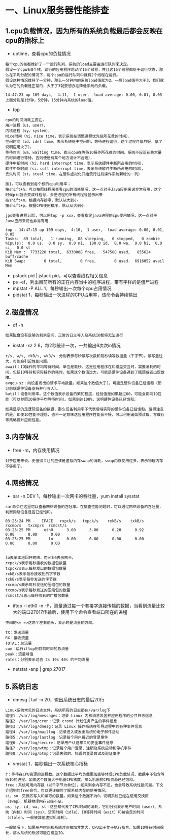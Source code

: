 # 一、Linux服务器性能排查

## 1.cpu负载情况，因为所有的系统负载最后都会反映在cpu的指标上

- uptime，查看cpu的负载情况

```
每个cpu的核都维护了一个运行队列，系统的load主要由运行队列来决定。
假设一个cpu有8个核，运行的应用程序启动了16个线程，并且这16个线程都处于运行状态，那么在平均分配的情况下，每个cpu的运行队列中就有2个线程在运行。
假设这种情况维持了一分钟，那么一分钟内的系统load值就为2。一般load值不大于3，我们就认为它的负载是正常的，大于了3就要想办法降低系统的负载。

14:47:23 up 109 days,  4:11,  1 user,  load average: 0.00, 0.01, 0.05
上面分别是1分钟，5分钟，15分钟内系统的load值。
```

- top

```
cpu的时间消耗主要在，
用户进程（us，user），
内核进程（sy，system），
Nice时间（ni，nice time，表示系统在调整进程优先级所花费的时间），
空闲时间（id，idel time，表示系统处于空闲期，等待进程运行，这个过程月低月好，低了说明应用火了），
等待时间（wa，waiting time，表示cpu在等待IO操作所花费的时间，系统不应该花费大量的时间进行等待，否则便是有某个地方设计不合理），
硬件中断时间（hi，hard interrupt time，表示系统硬件中断所占用的时间），
软件中断时间（si，soft interrupt time，表示系统软件中断所占用的时间），
丢失时间（st，steal time，在硬件虚拟化开始流行过后操作系统新增的一列）

按1，可以查看到每个核的cpu利用率；
按shift+h，可以按照线程来查看cpu的消耗情况，这一点对于Java应用来说非常有用，这个时候pid就会变成线程号，会把进程的所有线程号显示出来
按shift+m，根据内存排序，默认从大到小
按shift+p，根据CPU使用排序，默认从大到小

jps查看进程id后，可以用top -p xxx，查看指定java进程的cpu使用情况，这一点对于Java应用来说也非常有用

top - 14:47:15 up 109 days,  4:10,  1 user,  load average: 0.00, 0.01, 0.05
Tasks:  89 total,   1 running,  88 sleeping,   0 stopped,   0 zombie
%Cpu(s):  0.0 us,  0.0 sy,  0.0 ni,  100.0 id,  0.0 wa,  0.0 hi,  0.0 si,  0.0 st
KiB Mem :  7733220 total,  6330008 free,   547588 used,   855624 buff/cache
KiB Swap:        0 total,        0 free,        0 used.  6916052 avail Mem 

```

- pstack pid | jstack pid，可以查看线程相关信息
- ps -ef，列出目前所有的正在内存当中的程序进程，带有<defunct>字样的是僵尸进程
- mpstat -P ALL 1，每秒输出一次每个cpu占用情况
- pidstat 1，每秒输出一次进程的CPU占用率，该命令会持续输出

## 2.磁盘情况

- df -h

```
如果磁盘没有足够的剩余空间，正常的日志写入及系统IO都将无法进行
```

- iostat -xz 2 6，每2秒统计一次，一共输出6次次io情况

```
r/s, w/s, rkB/s, wkB/s：分别表示每秒读写次数和每秒读写数据量（千字节）。读写量过大，可能会引起性能问题。
await：IO操作的平均等待时间，单位是毫秒。这是应用程序在和磁盘交互时，需要消耗的时间，包括IO等待和实际操作的耗时。如果这个数值过大，可能是硬件设备遇到了瓶颈或者出现故障。
avgqu-sz：向设备发出的请求平均数量。如果这个数值大于1，可能是硬件设备已经饱和（部分前端硬件设备支持并行写入）。
%util：设备利用率。这个数值表示设备的繁忙程度，经验值是如果超过60，可能会影响IO性能（可以参照IO操作平均等待时间）。如果到达100%，说明硬件设备已经饱和。

如果显示的是逻辑设备的数据，那么设备利用率不代表后端实际的硬件设备已经饱和。值得注意的是，即使IO性能不理想，也不一定意味这应用程序性能会不好，可以利用诸如预读取、写缓存等策略提升应用性能。
```

## 3.内存情况

- free -m，内存使用情况

```
对于应用来说，更值得关注的应该是虚拟内存swap的消耗，swap内存使用过多，表示物理内存不够用了。
```

## 4.网络情况

- sar -n DEV 1，每秒输出一次网卡的吞吐量，yum install sysstat

```
sar命令在这里可以查看网络设备的吞吐率。在排查性能问题时，可以通过网络设备的吞吐量，判断网络设备是否已经饱和。

03:25:24 PM     IFACE   rxpck/s   txpck/s    rxkB/s    txkB/s   rxcmp/s   txcmp/s  rxmcst/s
03:25:25 PM      eth0      3.00      3.00      0.20      0.92      0.00      0.00      0.00
03:25:25 PM        lo      0.00      0.00      0.00      0.00      0.00      0.00      0.00


lo表示本地回环网络，而eth0表示网卡。
rxpck/s表示每秒接收的数据包数量
txpck/s表示每秒发出的数据包数量
rxkB/s表示每秒接收到的字节数
txkB/s表示每秒发送的字节数
rxcmp/s表示每秒发送的压缩包的数量
txcmp/s表示每秒发送的压缩包的数量
rxmcst/s表示每秒收到的广播包数量
```

- iftop -i eth0 -n -P，测量通过每一个套接字连接传输的数据，当看到流量比较大的端口27017传输后，使用下个命令查看端口所在的进程

```
中间的<= =>这两个左右箭头，表示的是流量的方向。

TX：发送流量
RX：接收流量
TOTAL：总流量
cum：运行iftop到目前时间的总流量
peak：流量峰值
rates：分别表示过去 2s 10s 40s 的平均流量
```

- netstat -anp | grep 27017

## 5.系统日志

- dmesg | tail -n 20，输出系统日志的最后20行

```
Linux系统常见的日志文件，系统所有的日志都在/var/log下
路径1：/var/log/messages：记录 Linux 内核消息及各种应用程序的公共日志信息
路径2：/var/log/cron：记录 crond 计划任务产生的事件信息
路径3：/var/log/dmesg：记录 Linux 操作系统在引导过程中的各种事件信息
路径4：/var/log/maillog：记录进入或发出系统的电子邮件活动
路径5：/var/log/lastlog：记录每个用户最近的登录事件
路径6：/var/log/secure：记录用户认证相关的安全事件信息
路径7：/var/log/wtmp：记录每个用户登录、注销及系统启动和停机事件
路径8：/var/log/btmp：记录失败的、错误的登录尝试及验证事件
```

- vmstat 1，每秒输出一次系统核心指标

```
r：等待在CPU资源的进程数。这个数据比平均负载更加能够体现CPU负载情况，数据中不包含等待IO的进程。如果这个数值大于机器CPU核数，那么机器的CPU资源已经饱和。
free：系统可用内存数（以千字节为单位），如果剩余内存不足，也会导致系统性能问题。下文介绍到的free命令，可以更详细的了解系统内存的使用情况。
si，so：交换区写入和读取的数量。如果这个数据不为0，说明系统已经在使用交换区（swap），机器物理内存已经不足。
us, sy, id, wa, st：这些都代表了CPU时间的消耗，它们分别表示用户时间（user）、系统（内核）时间（sys）、空闲时间（idle）、IO等待时间（wait）和被偷走的时间（stolen，一般被其他虚拟机消耗）。

一般情况下，如果用户时间和系统时间相加非常大，CPU出于忙于执行指令。如果IO等待时间很长，那么系统的瓶颈可能在磁盘IO。
```

